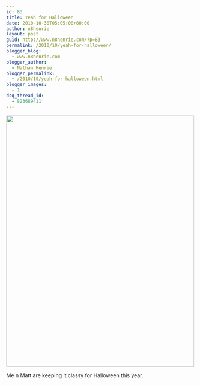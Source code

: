 ```yaml
---
id: 83
title: Yeah for Halloween
date: 2010-10-30T05:05:00+00:00
author: n8henrie
layout: post
guid: http://www.n8henrie.com/?p=83
permalink: /2010/10/yeah-for-halloween/
blogger_blog:
  - www.n8henrie.com
blogger_author:
  - Nathan Henrie
blogger_permalink:
  - /2010/10/yeah-for-halloween.html
blogger_images:
  - 1
dsq_thread_id:
  - 823689411
---
```

<div>
  <a href="http://www.n8henrie.com/uploads/2012/09/photo1.jpg.scaled.5001.jpg"><img src="http://www.n8henrie.com/uploads/2012/09/photo1.jpg.scaled.5001.jpg" width="500" height="669" /></a> 
  
  <p>
    Me n Matt are keeping it classy for Halloween this year.
  </p>
</div>

<div>
</div>